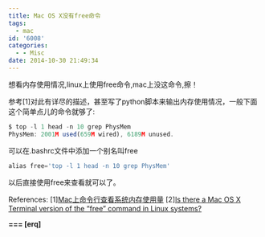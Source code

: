 ```yaml
---
title: Mac OS X没有free命令
tags:
  - mac
id: '6008'
categories:
  - - Misc
date: 2014-10-30 21:49:34
---
```



<!-- more -->
想看内存使用情况,linux上使用free命令,mac上没这命令,擦！

参考\[1\]对此有详尽的描述，甚至写了python脚本来输出内存使用情况，一般下面这个简单点儿的命令就够了:
```js
$ top -l 1 head -n 10 grep PhysMem
PhysMem: 2001M used(659M wired), 6189M unused.
```

可以在.bashrc文件中添加一个别名叫free
```js
alias free='top -l 1 head -n 10 grep PhysMem'
```

以后直接使用free来查看就可以了。

References:
\[1\][Mac上命令行查看系统内存使用量](http://smilejay.com/2014/06/mac-memory-usage-command-line/)
\[2\][Is there a Mac OS X Terminal version of the “free” command in Linux systems?](http://apple.stackexchange.com/questions/4286/is-there-a-mac-os-x-terminal-version-of-the-free-command-in-linux-systems)

**\===
\[erq\]**